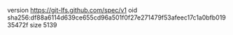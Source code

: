 version https://git-lfs.github.com/spec/v1
oid sha256:df88a6114d639ce655cd96a501f0f27e271479f53afeec17c1a0bfb01935472f
size 5139

